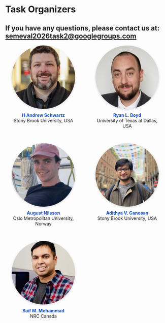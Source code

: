# Task Organizers
If you have any questions, please contact us at: [semeval2026task2@googlegroups.com](semeval2026task2@googlegroups.com)
---


<div class="organizer-grid">

<figure>
  <img src="images/nikita-soni.jpeg"  alt="Nikita Soni">
  <figcaption><strong>Nikita Soni</strong>Stony Brook University, USA</figcaption>
</figure>

<figure>
  <img src="images/andrew_schwartz.jpg"  alt="H Andrew Schwartz">
  <figcaption><strong>H Andrew Schwartz</strong>Stony Brook University, USA</figcaption>
</figure>

<figure>
  <img src="images/ryan-boyd.jpg"  alt="Ryan L. Boyd">
  <figcaption><strong>Ryan L. Boyd</strong>University of Texas at Dallas, USA</figcaption>
</figure>

<figure>
  <img src="images/tony-bui.jpg"  alt="Tony Bui">
  <figcaption><strong>Tony Bui</strong>Stony Brook University, USA</figcaption>
</figure>

<figure>
  <img src="images/syeda_mahwish.jpeg"  alt="Syeda Mahwish">
  <figcaption><strong>Syeda Mahwish</strong>Stony Brook University, USA</figcaption>
</figure>

<figure>
  <img src="images/august_nilsson.jpeg"  alt="August Nilsson">
  <figcaption><strong>August Nilsson</strong>Oslo Metropolitan University, Norway</figcaption>
</figure>

<figure>
  <img src="images/adithya_ganesan.jpeg"  alt="Adithya V. Ganesan">
  <figcaption><strong>Adithya V. Ganesan</strong>Stony Brook University, USA</figcaption>
</figure>

<figure>
  <img src="images/lyle_ungar.jpg"  alt="Lyle Ungar">
  <figcaption><strong>Lyle Ungar</strong>University of Pennsylvania, USA</figcaption>
</figure>

<figure>
  <img src="images/niranjan_balasubramanian.jpg"  alt="Niranjan Balasubramanian">
  <figcaption><strong>Niranjan Balasubramanian</strong>Stony Brook University, USA</figcaption>
</figure>

<figure>
  <img src="images/saif_mohammad.jpeg"  alt="Saif M. Mohammad">
  <figcaption><strong>Saif M. Mohammad</strong>NRC Canada</figcaption>
</figure>

</div>

<style>
/* ▸ Grid layout — unchanged */

.organizer-grid{
  display:grid;
  grid-template-columns:repeat(4,200px);   /* fixed 4-col grid */
  gap:3rem 4rem;
  justify-content:center;
  padding-bottom:1rem;
  overflow:hidden;                         /* no extra scroll */
}

/* ▸ Card */
.organizer-grid figure{
  margin:0;
  width:200px; height:260px;
  text-align:center;
  transition:transform .25s ease, box-shadow .25s ease;
}

/* ▸ Photo */
.organizer-grid img{
  width:200px; height:200px;
  object-fit:cover;
  border-radius:50%;
  box-shadow:0 2px 6px rgba(0,0,0,.15);
  transition:transform .25s ease, box-shadow .25s ease;
}

/* ▸ Caption */
.organizer-grid figcaption{
  margin-top:.5rem;
  height:60px;
  display:flex; flex-direction:column;
  justify-content:flex-start; align-items:center;
}

.organizer-grid strong{
  color:#1a54c2;
  transition:text-decoration .25s;
}

/* ▸ 🔵 Hover / focus effect */
.organizer-grid figure:hover,
.organizer-grid figure:focus-within{
  transform:translateY(-4px);
}

.organizer-grid figure:hover img,
.organizer-grid figure:focus-within img{
  transform:scale(1.06);
  box-shadow:0 6px 14px rgba(0,0,0,.25);
}

.organizer-grid figure:hover strong,
.organizer-grid figure:focus-within strong{
  text-decoration:underline;
}
@media (max-width:600px){
  .organizer-grid{
    grid-template-columns:1fr;             /* single column */
    gap:2rem;
  }
  .organizer-grid figure{
    width:100%; height:auto;               /* card adapts to content */
  }
  .organizer-grid img{
    width:160px; height:160px;             /* slightly smaller photo */
  }
}
</style>

